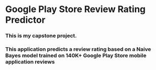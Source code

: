 # Google Play Store Review Rating Predictor
### This is my capstone project.
### This application predicts a review rating based on a Naive Bayes model trained on 140K+ Google Play Store mobile application reviews
